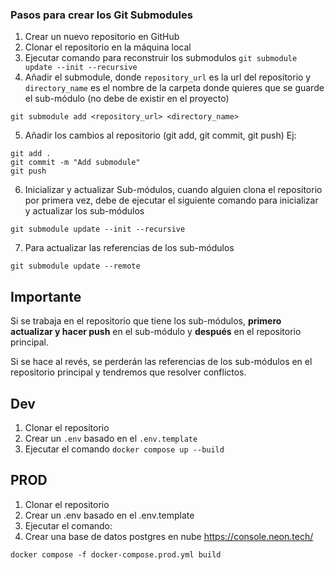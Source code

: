 ### Pasos para crear los Git Submodules

1. Crear un nuevo repositorio en GitHub
2. Clonar el repositorio en la máquina local
3. Ejecutar comando para reconstruir los submodulos `git submodule update --init --recursive`
4. Añadir el submodule, donde `repository_url` es la url del repositorio y `directory_name` es el nombre de la carpeta donde quieres que se guarde el sub-módulo (no debe de existir en el proyecto)

```
git submodule add <repository_url> <directory_name>
```

5. Añadir los cambios al repositorio (git add, git commit, git push)
   Ej:

```
git add .
git commit -m "Add submodule"
git push
```

6. Inicializar y actualizar Sub-módulos, cuando alguien clona el repositorio por primera vez, debe de ejecutar el siguiente comando para inicializar y actualizar los sub-módulos

```
git submodule update --init --recursive
```

7. Para actualizar las referencias de los sub-módulos

```
git submodule update --remote
```

## Importante

Si se trabaja en el repositorio que tiene los sub-módulos, **primero actualizar y hacer push** en el sub-módulo y **después** en el repositorio principal.

Si se hace al revés, se perderán las referencias de los sub-módulos en el repositorio principal y tendremos que resolver conflictos.

## Dev

1. Clonar el repositorio
2. Crear un `.env` basado en el `.env.template`
3. Ejecutar el comando `docker compose up --build`

## PROD

1. Clonar el repositorio
2. Crear un .env basado en el .env.template
3. Ejecutar el comando:
4. Crear una base de datos postgres en nube https://console.neon.tech/

```
docker compose -f docker-compose.prod.yml build
```
